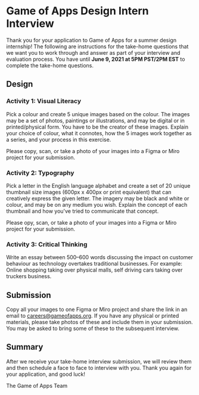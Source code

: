 # Game of Apps Design Intern Interview

Thank you for your application to Game of Apps for a summer design internship! The following are instructions for the take-home questions that we want you to work through and answer as part of your interview and evaluation process. You have until **June 9, 2021 at 5PM PST/2PM EST** to complete the take-home questions.

## Design

### Activity 1: Visual Literacy

Pick a colour and create 5 unique images based on the colour. The images may be a set of photos, paintings or illustrations, and may be digital or in printed/physical form. You have to be the creator of these images. Explain your choice of colour, what it connotes, how the 5 images work together as a series, and your process in this exercise.

Please copy, scan, or take a photo of your images into a Figma or Miro project for your submission.

### Activity 2: Typography

Pick a letter in the English language alphabet and create a set of 20 unique thumbnail size images (600px x 400px or print equivalent) that can creatively express the given letter. The imagery may be black and white or colour, and may be on any medium you wish. Explain the concept of each thumbnail and how you've tried to communicate that concept.

Please opy, scan, or take a photo of your images into a Figma or Miro project for your submission.

### Activity 3: Critical Thinking

Write an essay between 500–600 words discussing the impact on customer behaviour as technology overtakes traditional businesses. For example: Online shopping taking over physical malls, self driving cars taking over truckers business.

## Submission

Copy all your images to one Figma or Miro project and share the link in an email to careers@gameofapps.org. If you have any physical or printed materials, please take photos of these and include them in your submission. You may be asked to bring some of these to the subsequent interview.

## Summary

After we receive your take-home interview submission, we will review them and then schedule a face to face to interview with you. Thank you again for your application, and good luck!

The Game of Apps Team
